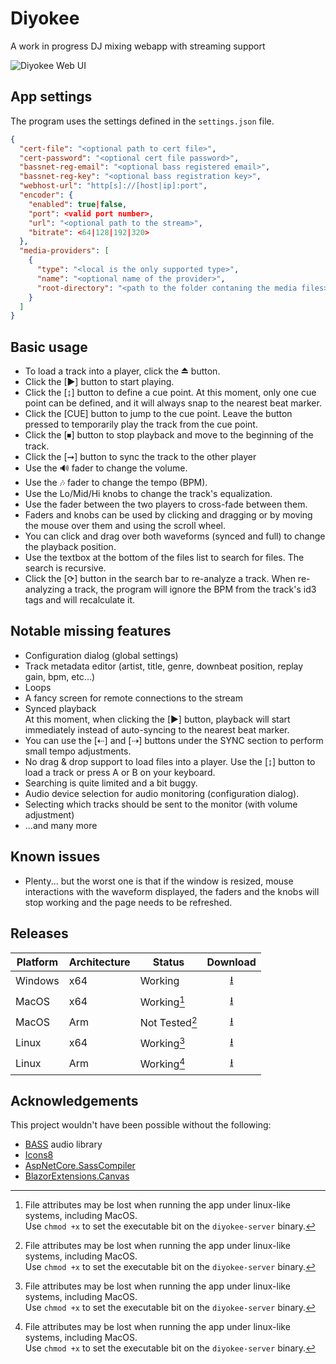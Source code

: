 # Diyokee
A work in progress DJ mixing webapp with streaming support 

![Diyokee Web UI](https://github.com/user-attachments/assets/3e4777d4-88c2-4880-97ee-278ba2416cfd)

## App settings
The program uses the settings defined in the `settings.json` file.

```json
{
  "cert-file": "<optional path to cert file>",
  "cert-password": "<optional cert file password>",
  "bassnet-reg-email": "<optional bass registered email>",
  "bassnet-reg-key": "<optional bass registration key>",
  "webhost-url": "http[s]://[host|ip]:port",
  "encoder": {
    "enabled": true|false,
    "port": <valid port number>,
    "url": "<optional path to the stream>",
    "bitrate": <64|128|192|320>
  },
  "media-providers": [
    {
      "type": "<local is the only supported type>",
      "name": "<optional name of the provider>",
      "root-directory": "<path to the folder contaning the media files>"
    }
  ]
}
```

## Basic usage

- To load a track into a player, click the ⏏ button.
- Click the [▶] button to start playing.
- Click the [↨] button to define a cue point. At this moment, only one cue point can be defined, and it will always snap to the nearest beat marker.
- Click the [CUE] button to jump to the cue point. Leave the button pressed to temporarily play the track from the cue point.
- Click the [⏹] button to stop playback and move to the beginning of the track.
- Click the [➞] button to sync the track to the other player
- Use the 🔊 fader to change the volume.
- Use the 🎶 fader to change the tempo (BPM).
- Use the Lo/Mid/Hi knobs to change the track's equalization.
- Use the fader between the two players to cross-fade between them.
- Faders and knobs can be used by clicking and dragging or by moving the mouse over them and using the scroll wheel.
- You can click and drag over both waveforms (synced and full) to change the playback position.
- Use the textbox at the bottom of the files list to search for files. The search is recursive.
- Click the [⟳] button in the search bar to re-analyze a track. When re-analyzing a track, the program will ignore the BPM from the track's id3 tags and will recalculate it.

## Notable missing features

- Configuration dialog (global settings)
- Track metadata editor (artist, title, genre, downbeat position, replay gain, bpm, etc...)
- Loops
- A fancy screen for remote connections to the stream
- Synced playback  
  At this moment, when clicking the [▶] button, playback will start immediately instead of auto-syncing to the nearest beat marker.  
- You can use the [⇠] and [⇢] buttons under the SYNC section to perform small tempo adjustments.
- No drag & drop support to load files into a player.
  Use the [↨] button to load a track or press A or B on your keyboard.
- Searching is quite limited and a bit buggy.
- Audio device selection for audio monitoring (configuration dialog).
- Selecting which tracks should be sent to the monitor (with volume adjustment)
- ...and many more

## Known issues

- Plenty... but the worst one is that if the window is resized, mouse interactions with the waveform displayed, the faders and the knobs will stop working and the page needs to be refreshed.

## Releases

Platform|Architecture|Status|Download
---|---|---|:---:
Windows|x64|Working|[⭳](https://xfx.net/ftp/diyokee-releases/diyokee-win-x64.zip)
MacOS|x64|Working[^1]|[⭳](https://xfx.net/ftp/diyokee-releases/diyokee-osx-x64.zip)
MacOS|Arm|Not Tested[^1]|[⭳](https://xfx.net/ftp/diyokee-releases/diyokee-osx-arm64.zip)
Linux|x64|Working[^1]|[⭳](https://xfx.net/ftp/diyokee-releases/diyokee-linux-x64.zip)
Linux|Arm|Working[^1]|[⭳](https://xfx.net/ftp/diyokee-releases/diyokee-linux-arm64.zip)

## Acknowledgements

This project wouldn't have been possible without the following:
- [BASS](https://www.un4seen.com/bass.html) audio library
- [Icons8](https://icons8.com/)
- [AspNetCore.SassCompiler](https://github.com/koenvzeijl/AspNetCore.SassCompiler)
- [BlazorExtensions.Canvas](https://github.com/BlazorExtensions/Canvas)

[^1]: File attributes may be lost when running the app under linux-like systems, including MacOS.  
Use `chmod +x` to set the executable bit on the `diyokee-server` binary.
